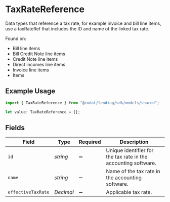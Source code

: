# TaxRateReference

Data types that reference a tax rate, for example invoice and bill line items, use a taxRateRef that includes the ID and name of the linked tax rate.

Found on:

- Bill line items
- Bill Credit Note line items
- Credit Note line items
- Direct incomes line items
- Invoice line items
- Items

## Example Usage

```typescript
import { TaxRateReference } from "@codat/lending/sdk/models/shared";

let value: TaxRateReference = {};
```

## Fields

| Field                                                          | Type                                                           | Required                                                       | Description                                                    |
| -------------------------------------------------------------- | -------------------------------------------------------------- | -------------------------------------------------------------- | -------------------------------------------------------------- |
| `id`                                                           | *string*                                                       | :heavy_minus_sign:                                             | Unique identifier for the tax rate in the accounting software. |
| `name`                                                         | *string*                                                       | :heavy_minus_sign:                                             | Name of the tax rate in the accounting software.               |
| `effectiveTaxRate`                                             | *Decimal*                                                      | :heavy_minus_sign:                                             | Applicable tax rate.                                           |